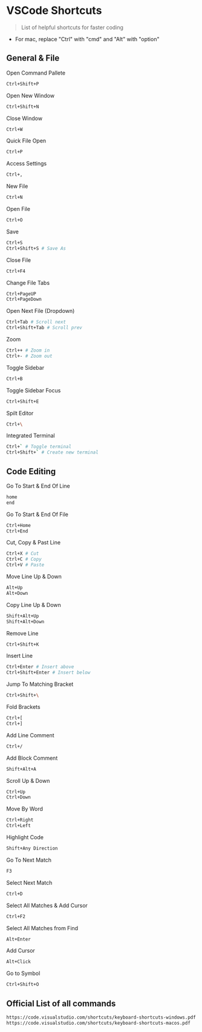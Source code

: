 # VSCode Shortcuts

> List of helpful shortcuts for faster coding

- For mac, replace "Ctrl" with "cmd" and "Alt" with "option"

## General & File

Open Command Pallete

```bash
Ctrl+Shift+P
```

Open New Window

```bash
Ctrl+Shift+N
```

Close Window

```bash
Ctrl+W
```

Quick File Open

```bash
Ctrl+P
```

Access Settings

```bash
Ctrl+,
```

New File

```bash
Ctrl+N
```

Open File

```bash
Ctrl+O
```

Save

```bash
Ctrl+S
Ctrl+Shift+S # Save As
```

Close File

```bash
Ctrl+F4
```

Change File Tabs

```bash
Ctrl+PageUP
Ctrl+PageDown
```

Open Next File (Dropdown)

```bash
Ctrl+Tab # Scroll next
Ctrl+Shift+Tab # Scroll prev
```

Zoom

```bash
Ctrl++ # Zoom in
Ctrl+- # Zoom out
```

Toggle Sidebar

```bash
Ctrl+B
```

Toggle Sidebar Focus

```bash
Ctrl+Shift+E
```

Spilt Editor

```bash
Ctrl+\
```

Integrated Terminal

```bash
Ctrl+` # Toggle terminal
Ctrl+Shift+` # Create new terminal
```

## Code Editing

Go To Start & End Of Line

```bash
home
end
```

Go To Start & End Of File

```bash
Ctrl+Home
Ctrl+End
```

Cut, Copy & Past Line

```bash
Ctrl+X # Cut
Ctrl+C # Copy
Ctrl+V # Paste
```

Move Line Up & Down

```bash
Alt+Up
Alt+Down
```

Copy Line Up & Down

```bash
Shift+Alt+Up
Shift+Alt+Down
```

Remove Line

```bash
Ctrl+Shift+K
```

Insert Line

```bash
Ctrl+Enter # Insert above
Ctrl+Shift+Enter # Insert below
```

Jump To Matching Bracket

```bash
Ctrl+Shift+\
```

Fold Brackets

```bash
Ctrl+[
Ctrl+]
```

Add Line Comment

```bash
Ctrl+/
```

Add Block Comment

```bash
Shift+Alt+A
```

Scroll Up & Down

```bash
Ctrl+Up
Ctrl+Down
```

Move By Word

```bash
Ctrl+Right
Ctrl+Left
```

Highlight Code

```bash
Shift+Any Direction
```

Go To Next Match

```bash
F3
```

Select Next Match

```bash
Ctrl+D
```

Select All Matches & Add Cursor

```bash
Ctrl+F2
```

Select All Matches from Find

```bash
Alt+Enter
```

Add Cursor

```bash
Alt+Click
```

Go to Symbol

```bash
Ctrl+Shift+O
```

## Official List of all commands

```bash
https://code.visualstudio.com/shortcuts/keyboard-shortcuts-windows.pdf
https://code.visualstudio.com/shortcuts/keyboard-shortcuts-macos.pdf
```
